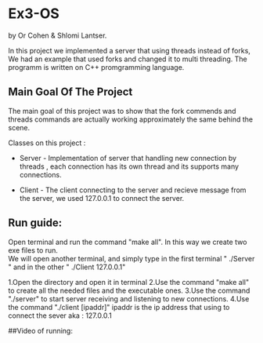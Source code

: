 # Ex3-OS
by Or Cohen & Shlomi Lantser.
             
             
In this project we implemented a server that using threads instead of forks,
We had an example that used forks and changed it to multi threading.
The programm is written on C++ promgramming language.


## Main Goal Of The Project             
The main goal of this project was to show that the fork commends and threads commands
are actually working approximately the same behind the scene. 

Classes on this project :
                  
* Server - Implementation of server that handling new connection by threads , each connection has its own thread and its supports many connections.
                  
* Client - The client connecting to the server and recieve message from the server, we used 127.0.0.1 to connect the server.
                 
## Run guide:

Open terminal and run the command "make all". In this way we create two exe files to run.  
We will open another terminal, and simply type in the first terminal " ./Server " and in the other " ./Client 127.0.0.1"  

1.Open the directory and open it in terminal
2.Use the command "make all" to create all the needed files and the executable ones.
3.Use the command "./server" to start server receiving and listening to new connections.
4.Use the command "./client [ipaddr]" ipaddr is the ip address that using to connect the sever aka : 127.0.0.1


##Video of running:



                 
                 

